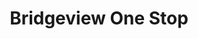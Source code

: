 ---
title: "Bridgeview One Stop"
url: /bemus-point/bridgeview-one-stop-main-street/
shop: Wäscherei
---